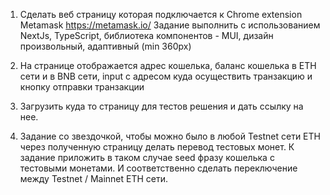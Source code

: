 1. Сделать веб страницу которая подключается к Chrome extension Metamask https://metamask.io/
   Задание выполнить с использованием NextJs, TypeScript, библиотека компонентов - MUI, дизайн произвольный, адаптивный (min 360px)

2. На странице отображается адрес кошелька, баланс кошелька в ETH сети и в BNB сети, input с адресом куда осуществить транзакцию и кнопку отправки транзакции

3. Загрузить куда то страницу для тестов решения и дать ссылку на нее.

4. Задание со звездочкой, чтобы можно было в любой Testnet сети ETH через полученную страницу делать перевод тестовых монет. К задание приложить в таком случае seed фразу кошелька с тестовыми монетами. И соответственно сделать переключение между Testnet / Mainnet ETH сети.
